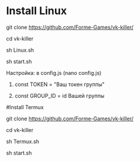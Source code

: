 # Install Linux

git clone https://github.com/Forme-Games/vk-killer/

cd vk-killer 

sh Linux.sh

sh start.sh

Настройка: в config.js (nano config.js)

1. const TOKEN = "Ваш токен группы"

2. const GROUP_ID = id Вашей группы

#Install Termux

git clone https://github.com/Forme-Games/vk-killer/

cd vk-killer 

sh Termux.sh

sh start.sh
